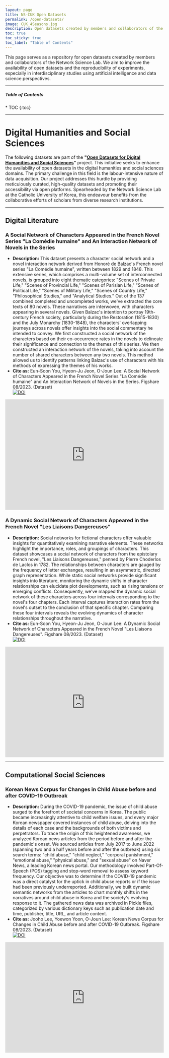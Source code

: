 ```yaml
---
layout: page
title: NS-CUK Open Datasets
permalink: /open-datasets/
image: CUK_4Seasons.jpg
description: Open datasets created by members and collaborators of the Network Science Lab at the Catholic University of Korea
toc: true
toc_sticky: true
toc_label: "Table of Contents"
---
```


This page serves as a repository for open datasets created by members and collaborators of the Network Science Lab. We aim to improve the availability of open datasets and the reproducibility of experiments, especially in interdisciplinary studies using artificial intelligence and data science perspectives.

***

<h5>Table of Contents</h5>
* TOC
{:toc}

***
# Digital Humanities and Social Sciences

The following datasets are part of the **"[Open Datasets for Digital Humanities and Social Sciences](https://figshare.com/projects/Open_Datasets_for_Digital_Humanities_and_Social_Sciences/176073)"** project. This initiative seeks to enhance the availability of open datasets in the digital humanities and social sciences domains. The primary challenge in this field is the labour-intensive nature of data acquisition. Our project addresses this hurdle by providing meticulously curated, high-quality datasets and promoting their accessibility via open platforms. Spearheaded by the Network Science Lab at the Catholic University of Korea, this endeavour benefits from the collaborative efforts of scholars from diverse research institutions. 

***
## Digital Literature

### A Social Network of Characters Appeared in the French Novel Series "La Comédie humaine" and An Interaction Network of Novels in the Series

* **Description:** This dataset presents a character social network and a novel interaction network derived from Honoré de Balzac's French novel series "La Comédie humaine", written between 1829 and 1848. This extensive series, which comprises a multi-volume set of interconnected novels, is grouped into eight thematic categories: "Scenes of Private Life," "Scenes of Provincial Life," "Scenes of Parisian Life," "Scenes of Political Life," "Scenes of Military Life," "Scenes of Country Life," "Philosophical Studies," and "Analytical Studies." Out of the 137 combined completed and uncompleted works, we've extracted the core texts of 80 novels. These narratives are interwoven, with characters appearing in several novels. Given Balzac's intention to portray 19th-century French society, particularly during the Restoration (1815-1830) and the July Monarchy (1830-1848), the characters' overlapping journeys across novels offer insights into the social commentary he intended to convey. We first constructed a social network of the characters based on their co-occurrence rates in the novels to delineate their significance and connection to the themes of this series. We then constructed an interaction network of the novels, taking into account the number of shared characters between any two novels. This method allowed us to identify patterns linking Balzac's use of characters with his methods of expressing the themes of his works.
* **Cite as:** Eun-Soon You, Hyeon-Ju Jeon, O-Joun Lee: A Social Network of Characters Appeared in the French Novel Series "La Comédie humaine" and An Interaction Network of Novels in the Series. Figshare 08/2023. (Dataset) <br>[![DOI](http://img.shields.io/:DOI-10.6084/m9.figshare.23994078.v1-blue?style=flat-square)](https://doi.org/10.6084/m9.figshare.23994078.v1)

<p align="center">
  <iframe src="https://widgets.figshare.com/articles/23994078/embed?show_title=1" width="568" height="351" frameborder="0" marginwidth="0" marginheight="0" style="max-width: 100%;" allowfullscreen></iframe>
</p>

### A Dynamic Social Network of Characters Appeared in the French Novel "Les Liaisons Dangereuses"

* **Description:** Social networks for fictional characters offer valuable insights for quantitatively examining narrative elements. These networks highlight the importance, roles, and groupings of characters. This dataset showcases a social network of characters from the epistolary French novel, "Les Liaisons Dangereuses," penned by Pierre Choderlos de Laclos in 1782. The relationships between characters are gauged by the frequency of letter exchanges, resulting in an asymmetric, directed graph representation. While static social networks provide significant insights into literature, monitoring the dynamic shifts in character relationships can elucidate plot developments, such as rising tensions or emerging conflicts. Consequently, we've mapped the dynamic social network of these characters across four intervals corresponding to the novel's four chapters. Each interval captures interaction rates from the novel's outset to the conclusion of that specific chapter. Comparing these four intervals reveals the evolving dynamics of character relationships throughout the narrative.
* **Cite as:** Eun-Soon You, Hyeon-Ju Jeon, O-Joun Lee: A Dynamic Social Network of Characters Appeared in the French Novel "Les Liaisons Dangereuses". Figshare 08/2023. (Dataset) <br>[![DOI](http://img.shields.io/:DOI-10.6084/m9.figshare.23993748.v1-blue?style=flat-square)](https://doi.org/10.6084/m9.figshare.23993748.v1)

<p align="center">
  <iframe src="https://widgets.figshare.com/articles/23993748/embed?show_title=1" width="568" height="351" frameborder="0" marginwidth="0" marginheight="0" style="max-width: 100%;" allowfullscreen></iframe>
</p>

***
## Computational Social Sciences

### Korean News Corpus for Changes in Child Abuse before and after COVID-19 Outbreak

* **Description:** During the COVID-19 pandemic, the issue of child abuse surged to the forefront of societal concerns in Korea. The public became increasingly attentive to child welfare issues, and every major Korean newspaper covered instances of child abuse, delving into the details of each case and the backgrounds of both victims and perpetrators. To trace the origin of this heightened awareness, we analyzed Korean news articles from the period before and after the pandemic's onset. We sourced articles from July 2017 to June 2022 (spanning two and a half years before and after the outbreak) using six search terms: "child abuse," "child neglect," "corporal punishment," "emotional abuse," "physical abuse," and "sexual abuse" on Naver News, a leading Korean news portal. Our methodology involved Part-Of-Speech (POS) tagging and stop-word removal to assess keyword frequency. Our objective was to determine if the COVID-19 pandemic was a direct catalyst for the uptick in child abuse reports or if the issue had been previously underreported. Additionally, we built dynamic semantic networks from the articles to chart monthly shifts in the narratives around child abuse in Korea and the society's evolving response to it. The gathered news data was archived in Pickle files, categorized by various dictionary keys such as publication date and time, publisher, title, URL, and article content.
* **Cite as:** Jooho Lee, Yoewon Yoon, O-Joun Lee: Korean News Corpus for Changes in Child Abuse before and after COVID-19 Outbreak. Figshare 08/2023. (Dataset) <br>
[![DOI](http://img.shields.io/:DOI-10.6084/m9.figshare.24025491.v1-blue?style=flat-square)](https://doi.org/10.6084/m9.figshare.24025491.v1)

<p align="center">
  <iframe src="https://widgets.figshare.com/articles/24025491/embed?show_title=1" width="568" height="351" frameborder="0" marginwidth="0" marginheight="0" style="max-width: 100%;" allowfullscreen></iframe>
</p>





